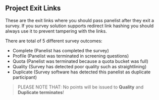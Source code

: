 ## Project Exit Links
These are the exit links where you should pass panelist after they exit a survey. If you survey solution supports redirect link hashing you should always use it to prevent tampering with the links.

There are total of 5 different survey outcomes:

- Complete (Panelist has completed the survey)
- Profile (Panelist was terminated in screening questions)
- Quota (Panelist was terminated because a quota bucket was full)
- Quality (Survey has detected poor quality such as straightlining)
- Duplicate (Survey software has detected this panelist as duplicate participant)

> PLEASE NOTE THAT: No points will be issued to **Quality** and **Duplicate terminates**!

